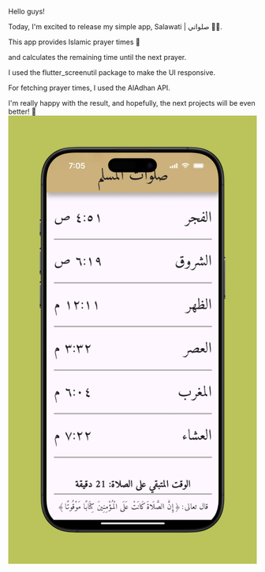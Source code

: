 Hello guys!

Today, I'm excited to release my simple app, Salawati | صلواتي 📱✨.

This app provides Islamic prayer times 🤲 

and calculates the remaining time until the next prayer.

I used the flutter_screenutil package to make the UI responsive.

For fetching prayer times, I used the AlAdhan API.

I'm really happy with the result, and hopefully, the next projects will be even better! 🚀
![image](https://github.com/MOMEN56/Salawati/blob/ac448a4288a1602adc3255a56c905fc3e3dd9873/brandbird-iphone-16.png)
